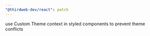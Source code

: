 ```yaml
---
"@thirdweb-dev/react": patch
---
```


use Custom Theme context in styled components to prevent theme conflicts
